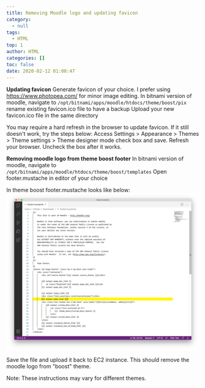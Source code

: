 ```yaml
---
title: Removing Moodle logo and updating favicon
category:
  - null
tags:
  - HTML
top: 1
author: HTML
categories: []
toc: false
date: 2020-02-12 01:08:47
---
```


**Updating favicon**
Generate favicon of your choice. I prefer using https://www.photopea.com/ for minor image editing.
In bitnami version of moodle, navigate to ```/opt/bitnami/apps/moodle/htdocs/theme/boost/pix```
rename existing favicon.ico file to have a backup
Upload your new favicon.ico file in the same directory

You may require a hard refresh in the browser to update favicon. If it still doesn't work, try the steps below:
Access Settings > Appearance > Themes > Theme settings > Theme designer mode check box and save. Refresh your browser. Uncheck the box after it works.

**Removing moodle logo from theme boost footer**
In bitnami version of moodle, navigate to ```/opt/bitnami/apps/moodle/htdocs/theme/boost/templates```
Open footer.mustache in editor of your choice

In theme boost footer.mustache looks like below:
![image.png](/images/2020/02/12/62befb40-4d05-11ea-93b3-3feac072eb06.png)


Save the file and upload it back to EC2 instance. This should remove the moodle logo from "boost" theme. 

Note: These instructions may vary for different themes.